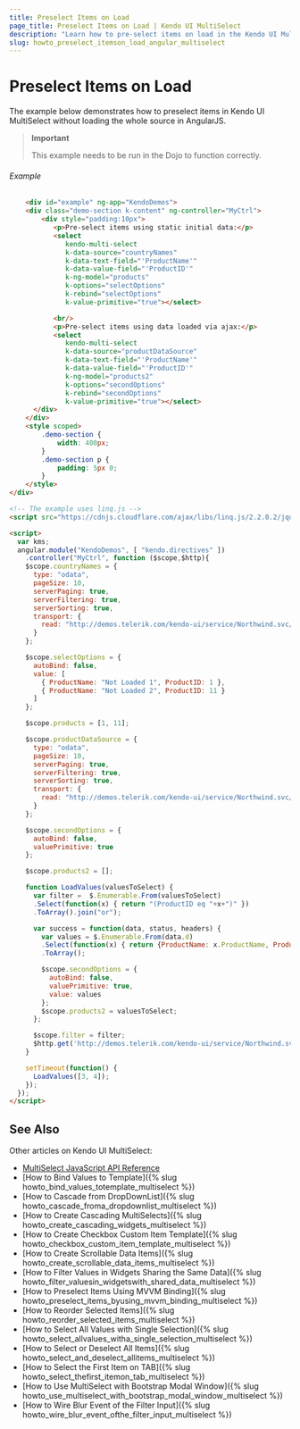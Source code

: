 ```yaml
---
title: Preselect Items on Load
page_title: Preselect Items on Load | Kendo UI MultiSelect
description: "Learn how to pre-select items on load in the Kendo UI MultiSelect widget."
slug: howto_preselect_itemson_load_angular_multiselect
---
```


# Preselect Items on Load

The example below demonstrates how to preselect items in Kendo UI MultiSelect without loading the whole source in AngularJS.

> **Important**
>
> This example needs to be run in the Dojo to function correctly.

###### Example

```html
    <div id="example" ng-app="KendoDemos">
    <div class="demo-section k-content" ng-controller="MyCtrl">
        <div style="padding:10px">
           <p>Pre-select items using static initial data:</p>
           <select
              kendo-multi-select
              k-data-source="countryNames"
              k-data-text-field="'ProductName'"
              k-data-value-field="'ProductID'"
              k-ng-model="products"
              k-options="selectOptions"
              k-rebind="selectOptions"
              k-value-primitive="true"></select>

           <br/>
           <p>Pre-select items using data loaded via ajax:</p>
           <select
              kendo-multi-select
              k-data-source="productDataSource"
              k-data-text-field="'ProductName'"
              k-data-value-field="'ProductID'"
              k-ng-model="products2"
              k-options="secondOptions"
              k-rebind="secondOptions"
              k-value-primitive="true"></select>
      </div>
    </div>
    <style scoped>
        .demo-section {
            width: 400px;
        }
        .demo-section p {
            padding: 5px 0;
        }
    </style>
</div>

<!-- The example uses linq.js -->
<script src="https://cdnjs.cloudflare.com/ajax/libs/linq.js/2.2.0.2/jquery.linq.min.js"></script>

<script>
  var kms;
  angular.module("KendoDemos", [ "kendo.directives" ])
    .controller("MyCtrl", function ($scope,$http){
    $scope.countryNames = {
      type: "odata",
      pageSize: 10,
      serverPaging: true,
      serverFiltering: true,
      serverSorting: true,
      transport: {
        read: "http://demos.telerik.com/kendo-ui/service/Northwind.svc/Products"
      }
    };

    $scope.selectOptions = {
      autoBind: false,
      value: [
        { ProductName: "Not Loaded 1", ProductID: 1 },
        { ProductName: "Not Loaded 2", ProductID: 11 }
      ]
    };

    $scope.products = [1, 11];

    $scope.productDataSource = {
      type: "odata",
      pageSize: 10,
      serverPaging: true,
      serverFiltering: true,
      serverSorting: true,
      transport: {
        read: "http://demos.telerik.com/kendo-ui/service/Northwind.svc/Products"
      }
    };

    $scope.secondOptions = {
      autoBind: false,
      valuePrimitive: true
    };

    $scope.products2 = [];

    function LoadValues(valuesToSelect) {
      var filter =  $.Enumerable.From(valuesToSelect)
      .Select(function(x) { return "(ProductID eq "+x+")" })
      .ToArray().join("or");

      var success = function(data, status, headers) {
        var values = $.Enumerable.From(data.d)
        .Select(function(x) { return {ProductName: x.ProductName, ProductID: x.ProductID, } })
        .ToArray();

        $scope.secondOptions = {
          autoBind: false,
          valuePrimitive: true,
          value: values
        };
        $scope.products2 = valuesToSelect;
      };

      $scope.filter = filter;
      $http.get('http://demos.telerik.com/kendo-ui/service/Northwind.svc/Products?$filter='+filter).success(success);
    }

    setTimeout(function() {
      LoadValues([3, 4]);
    });
  });
</script>
```

## See Also

Other articles on Kendo UI MultiSelect:

* [MultiSelect JavaScript API Reference](/api/javascript/ui/multiselect)
* [How to Bind Values to Template]({% slug howto_bind_values_totemplate_multiselect %})
* [How to Cascade from DropDownList]({% slug howto_cascade_froma_dropdownlist_multiselect %})
* [How to Create Cascading MultiSelects]({% slug howto_create_cascading_widgets_multiselect %})
* [How to Create Checkbox Custom Item Template]({% slug howto_checkbox_custom_item_template_multiselect %})
* [How to Create Scrollable Data Items]({% slug howto_create_scrollable_data_items_multiselect %})
* [How to Filter Values in Widgets Sharing the Same Data]({% slug howto_filter_valuesin_widgetswith_shared_data_multiselect %})
* [How to Preselect Items Using MVVM Binding]({% slug howto_preselect_items_byusing_mvvm_binding_multiselect %})
* [How to Reorder Selected Items]({% slug howto_reorder_selected_items_multiselect %})
* [How to Select All Values with Single Selection]({% slug howto_select_allvalues_witha_single_selection_multiselect %})
* [How to Select or Deselect All Items]({% slug howto_select_and_deselect_allitems_multiselect %})
* [How to Select the First Item on TAB]({% slug howto_select_thefirst_itemon_tab_multiselect %})
* [How to Use MultiSelect with Bootstrap Modal Window]({% slug howto_use_multiselect_with_bootstrap_modal_window_multiselect %})
* [How to Wire Blur Event of the Filter Input]({% slug howto_wire_blur_event_ofthe_filtеr_input_multiselect %})
